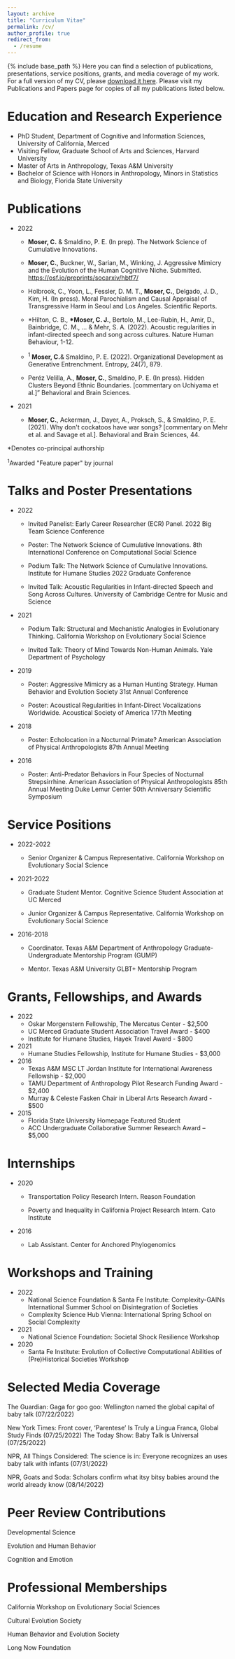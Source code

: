 ```yaml
---
layout: archive
title: "Curriculum Vitae"
permalink: /cv/
author_profile: true
redirect_from:
  - /resume
---
```


{% include base_path %}
Here you can find a selection of publications, presentations, service positions, grants, and media coverage of my work. For a full version of my CV, please [download it here](https://culturologies.co/files/Moser_CV.pdf). Please visit my Publications and Papers page for copies of all my publications listed below.

Education and Research Experience
======
* PhD Student, Department of Cognitive and Information Sciences, University of California, Merced
* Visiting Fellow, Graduate School of Arts and Sciences, Harvard University
* Master of Arts in Anthropology, Texas A&M University
* Bachelor of Science with Honors in Anthropology, Minors in Statistics and Biology, Florida State University


Publications
======
* 2022
  * <b>Moser, C.</b> & Smaldino, P. E. (In prep). The Network Science of Cumulative Innovations.

  * <b>Moser, C.</b>, Buckner, W., Sarian, M., Winking, J. Aggressive Mimicry and the Evolution of the Human Cognitive Niche. Submitted. https://osf.io/preprints/socarxiv/hbtf7/

  * Holbrook, C., Yoon, L., Fessler, D. M. T., <b>Moser, C.</b>, Delgado, J. D., Kim, H. (In press). Moral Parochialism and Causal Appraisal of Transgressive Harm in Seoul and Los Angeles. Scientific Reports.

  * *Hilton, C. B., <b>*Moser, C. J.</b>, Bertolo, M., Lee-Rubin, H., Amir, D., Bainbridge, C. M., ... & Mehr, S. A. (2022). Acoustic regularities in infant-directed speech and song across cultures. Nature Human Behaviour, 1-12.

  * <sup>1</sup><b> Moser, C.</b>& Smaldino, P. E. (2022). Organizational Development as Generative Entrenchment. Entropy, 24(7), 879.

  * Peréz Velilla, A., <b>Moser, C.</b>, Smaldino, P. E. (In press). Hidden Clusters Beyond Ethnic Boundaries. [commentary on Uchiyama et al.]” Behavioral and Brain Sciences.

* 2021
  * <b>Moser, C.</b>, Ackerman, J., Dayer, A., Proksch, S., & Smaldino, P. E. (2021). Why don't cockatoos have war songs? [commentary on Mehr et al. and Savage et al.]. Behavioral and Brain Sciences, 44.

*Denotes co-principal authorship

<sup>1</sup>Awarded "Feature paper" by journal
  
Talks and Poster Presentations
======
* 2022
  * Invited Panelist: Early Career Researcher (ECR) Panel.
    2022 Big Team Science Conference

  * Poster: The Network Science of Cumulative Innovations.
    8th International Conference on Computational Social Science

  * Podium Talk: The Network Science of Cumulative Innovations.
    Institute for Humane Studies 2022 Graduate Conference

  * Invited Talk: Acoustic Regularities in Infant-directed Speech and Song Across Cultures.
    University of Cambridge Centre for Music and Science

* 2021
  * Podium Talk: Structural and Mechanistic Analogies in Evolutionary Thinking.
    California Workshop on Evolutionary Social Science

  * Invited Talk: Theory of Mind Towards Non-Human Animals.
    Yale Department of Psychology

* 2019
  * Poster: Aggressive Mimicry as a Human Hunting Strategy.
    Human Behavior and Evolution Society 31st Annual Conference

  * Poster: Acoustical Regularities in Infant-Direct Vocalizations Worldwide.
    Acoustical Society of America 177th Meeting

* 2018
  * Poster: Echolocation in a Nocturnal Primate?
    American Association of Physical Anthropologists 87th Annual Meeting

* 2016
  * Poster: Anti-Predator Behaviors in Four Species of Nocturnal Strepsirrhine.
    American Association of Physical Anthropologists 85th Annual Meeting
    Duke Lemur Center 50th Anniversary Scientific Symposium


Service Positions
======
* 2022-2022
  * Senior Organizer & Campus Representative.
    California Workshop on Evolutionary Social Science

* 2021-2022
  * Graduate Student Mentor.
    Cognitive Science Student Association at UC Merced

  * Junior Organizer & Campus Representative.
    California Workshop on Evolutionary Social Science

* 2016-2018
  * Coordinator.
    Texas A&M Department of Anthropology Graduate-Undergraduate Mentorship Program (GUMP)

  * Mentor.
    Texas A&M University GLBT+ Mentorship Program

Grants, Fellowships, and Awards
======
* 2022
  * Oskar Morgenstern Fellowship, The Mercatus Center - $2,500 
  * UC Merced Graduate Student Association Travel Award - $400
  * Institute for Humane Studies, Hayek Travel Award - $800  
* 2021
  * Humane Studies Fellowship, Institute for Humane Studies - $3,000
* 2016
  * Texas A&M MSC LT Jordan Institute for International Awareness Fellowship - $2,000
  * TAMU Department of Anthropology Pilot Research Funding Award - $2,400
  * Murray & Celeste Fasken Chair in Liberal Arts Research Award - $500
* 2015
  * Florida State University Homepage Featured Student
  * ACC Undergraduate Collaborative Summer Research Award – $5,000 

Internships
======
* 2020
  * Transportation Policy Research Intern.
    Reason Foundation

  * Poverty and Inequality in California Project Research Intern.
    Cato Institute

* 2016
  * Lab Assistant.
    Center for Anchored Phylogenomics

Workshops and Training
======
* 2022
  * National Science Foundation & Santa Fe Institute: Complexity-GAINs International Summer School on Disintegration of Societies
  * Complexity Science Hub Vienna: International Spring School on Social Complexity
* 2021
  * National Science Foundation: Societal Shock Resilience Workshop
* 2020
  * Santa Fe Institute: Evolution of Collective Computational Abilities of (Pre)Historical Societies Workshop
  
Selected Media Coverage
======
The Guardian: Gaga for goo goo: Wellington named the global capital of baby talk (07/22/2022)

New York Times: Front cover, ‘Parentese’ Is Truly a Lingua Franca, Global Study Finds (07/25/2022)
The Today Show: Baby Talk is Universal (07/25/2022)

NPR, All Things Considered: The science is in: Everyone recognizes an uses baby talk with infants (07/31/2022)

NPR, Goats and Soda: Scholars confirm what itsy bitsy babies around the world already know (08/14/2022)
  
Peer Review Contributions
======
Developmental Science

Evolution and Human Behavior

Cognition and Emotion

Professional Memberships
======
California Workshop on Evolutionary Social Sciences

Cultural Evolution Society

Human Behavior and Evolution Society

Long Now Foundation